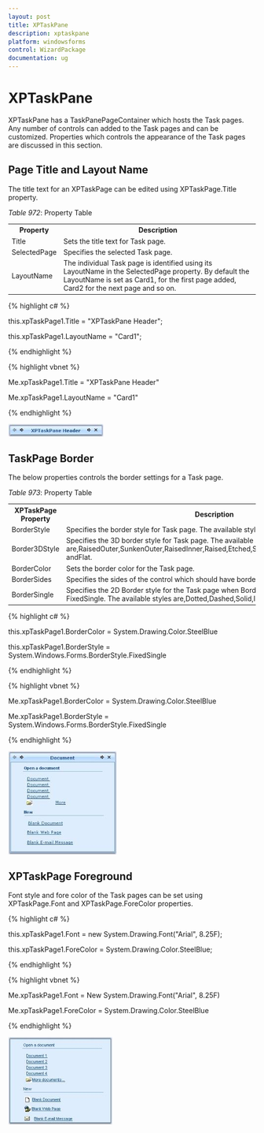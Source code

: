 ```yaml
---
layout: post
title: XPTaskPane
description: xptaskpane
platform: windowsforms
control: WizardPackage 
documentation: ug
---
```


# XPTaskPane

XPTaskPane has a TaskPanePageContainer which hosts the Task pages. Any number of controls can added to the Task pages and can be customized. Properties which controls the appearance of the Task pages are discussed in this section.

## Page Title and Layout Name

The title text for an XPTaskPage can be edited using XPTaskPage.Title property.

_Table_ _972_: Property Table

<table>
<tr>
<th>
Property</th><th>
Description</th></tr>
<tr>
<td>
Title</td><td>
Sets the title text for Task page.</td></tr>
<tr>
<td>
SelectedPage</td><td>
Specifies the selected Task page.</td></tr>
<tr>
<td>
LayoutName</td><td>
The individual Task page is identified using its LayoutName in the SelectedPage property. By default the LayoutName is set as Card1, for the first page added, Card2 for the next page and so on. </td></tr>
</table>


{% highlight c# %}


this.xpTaskPage1.Title = "XPTaskPane Header";

this.xpTaskPage1.LayoutName = "Card1";

{% endhighlight %}

{% highlight vbnet %}



Me.xpTaskPage1.Title = "XPTaskPane Header"

Me.xpTaskPage1.LayoutName = "Card1"

{% endhighlight %}

![](XPTaskPane-Control_images/XPTaskPane_img1.jpeg) 



## TaskPage Border

The below properties controls the border settings for a Task page.

_Table_ _973_: Property Table

<table>
<tr>
<th>
XPTaskPage Property</th><th>
Description</th></tr>
<tr>
<td>
BorderStyle</td><td>
Specifies the border style for Task page. The available styles are Fixed3D and FixedSingle.</td></tr>
<tr>
<td>
Border3DStyle</td><td>
Specifies the 3D border style for Task page. The available styles are,RaisedOuter,SunkenOuter,RaisedInner,Raised,Etched,SunkenInner,Bump,Sunken,Adjust andFlat.</td></tr>
<tr>
<td>
BorderColor</td><td>
Sets the border color for the Task page.</td></tr>
<tr>
<td>
BorderSides</td><td>
Specifies the sides of the control which should have border.</td></tr>
<tr>
<td>
BorderSingle</td><td>
Specifies the 2D Border style for the Task page when BorderStyle property is set to FixedSingle. The available styles are,Dotted,Dashed,Solid,Inset and Outset.</td></tr>
</table>


{% highlight c# %}



this.xpTaskPage1.BorderColor = System.Drawing.Color.SteelBlue

this.xpTaskPage1.BorderStyle = System.Windows.Forms.BorderStyle.FixedSingle

{% endhighlight %}

{% highlight vbnet %}



Me.xpTaskPage1.BorderColor = System.Drawing.Color.SteelBlue

Me.xpTaskPage1.BorderStyle = System.Windows.Forms.BorderStyle.FixedSingle

{% endhighlight %}

![](XPTaskPane-Control_images/XPTaskPane_img2.jpeg)



## XPTaskPage Foreground

Font style and fore color of the Task pages can be set using XPTaskPage.Font and XPTaskPage.ForeColor properties. 

{% highlight c# %}



this.xpTaskPage1.Font = new System.Drawing.Font("Arial", 8.25F);

this.xpTaskPage1.ForeColor = System.Drawing.Color.SteelBlue;

{% endhighlight %}

{% highlight vbnet %}



Me.xpTaskPage1.Font = New System.Drawing.Font("Arial", 8.25F)

Me.xpTaskPage1.ForeColor = System.Drawing.Color.SteelBlue

{% endhighlight %}

![](XPTaskPane-Control_images/XPTaskPane_img3.jpeg)



